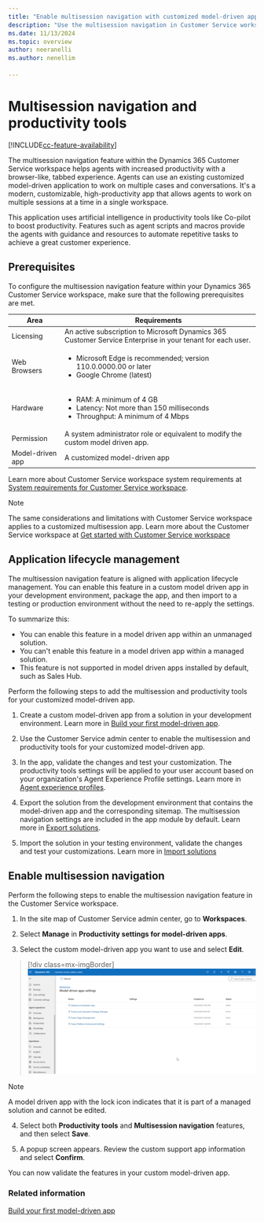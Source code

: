 ```yaml
---
title: "Enable multisession navigation with customized model-driven apps | MicrosoftDocs"
description: "Use the multisession navigation in Customer Service workspace to help agents work on multiple cases and conversations."
ms.date: 11/13/2024
ms.topic: overview
author: neeranelli
ms.author: nenellim

---
```


# Multisession navigation and productivity tools

[!INCLUDE[cc-feature-availability](../../includes/cc-feature-availability.md)]

The multisession navigation feature within the Dynamics 365 Customer Service workspace helps agents with increased productivity with a browser-like, tabbed experience. Agents can use an existing customized model-driven application to work on multiple cases and conversations. It's a modern, customizable, high-productivity app that allows agents to work on multiple sessions at a time in a single workspace.

This application uses artificial intelligence in productivity tools like Co-pilot to boost productivity. Features such as agent scripts and macros provide the agents with guidance and resources to automate repetitive tasks to achieve a great customer experience.

## Prerequisites

To configure the multisession navigation feature within your Dynamics 365 Customer Service workspace, make sure that the following prerequisites are met.

| **Area** | **Requirements** |
|----------|------------------|
| Licensing | An active subscription to Microsoft Dynamics 365 Customer Service Enterprise in your tenant for each user. |
| Web Browsers | <ul><li>Microsoft Edge is recommended; version 110.0.0000.00 or later</li><li>Google Chrome (latest)</li></ul> |
| Hardware | <ul><li>RAM: A minimum of 4 GB</li><li>Latency: Not more than 150 milliseconds</li><li>Throughput: A minimum of 4 Mbps</li></ul> |
| Permission | A system administrator role or equivalent to modify the custom model driven app. |
| Model-driven app | A customized model-driven app |

Learn more about Customer Service workspace system requirements at [System requirements for Customer Service workspace](../implement/customer-service-workspace-system-requirements.md).

> [!NOTE]
> The same considerations and limitations with Customer Service workspace applies to a customized multisession app. Learn more about the Customer Service workspace at [Get started with Customer Service workspace](../implement/csw-overview.md)


## Application lifecycle management

The multisession navigation feature is aligned with application lifecycle management. You can enable this feature in a custom model driven app in your development environment, package the app, and then import to a testing or production environment without the need to re-apply the settings. 

To summarize this:
- You can enable this feature in a model driven app within an unmanaged solution.
- You can't enable this feature in a model driven app within a managed solution.
- This feature is not supported in model driven apps installed by default, such as Sales Hub.

Perform the following steps to add the multisession and productivity tools for your customized model-driven app.

1. Create a custom model-driven app from a solution in your development environment. Learn more in [Build your first model-driven app](/power-apps/maker/model-driven-apps/build-first-model-driven-app).

2. Use the Customer Service admin center to enable the multisession and productivity tools for your customized model-driven app.

3. In the app, validate the changes and test your customization. The productivity tools settings will be applied to your user account based on your organization's Agent Experience Profile settings. Learn more in [Agent experience profiles](./overview.md).

4. Export the solution from the development environment that contains the model-driven app and the corresponding sitemap. The multisession navigation settings are included in the app module by default. Learn more in [Export solutions](/power-apps/maker/data-platform/export-solutions).

5. Import the solution in your testing environment, validate the changes and test your customizations. Learn more in [Import solutions](/power-apps/maker/data-platform/import-update-export-solutions)


## Enable multisession navigation

Perform the following steps to enable the multisession navigation feature in the Customer Service workspace.

1. In the site map of Customer Service admin center, go to **Workspaces**. 

2. Select **Manage** in **Productivity settings for model-driven apps**.

3. Select the custom model-driven app you want to use and select **Edit**.

  > [!div class=mx-imgBorder]
  > ![Select your custom model-driven app in Workspaces.](../media/custom-model-driven-app.png "Select your custom model-driven app in Workspaces")

> [!NOTE]
> A model driven app with the lock icon indicates that it is part of a managed solution and cannot be edited.

4. Select both **Productivity tools** and **Multisession navigation** features, and then select **Save**.

5. A popup screen appears. Review the custom support app information and select **Confirm**.

You can now validate the features in your custom model-driven app.

### Related information

[Build your first model-driven app](/power-apps/maker/model-driven-apps/build-first-model-driven-app)

